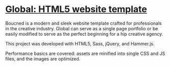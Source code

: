# [Global: HTML5 website template](http://buckymaler.com/global)

Boucned is a modern and sleek website template crafted for professionals in the creative industry. Global can serve as a single page portfolio or be easily modified to serve as the perfect beginning for a hip creative agency.

This project was developed with HTML5, Sass, jQuery, and Hammer.js.

Performance basics are covered: assets are minified into single CSS and JS files, and the images are optimized.
